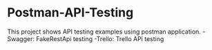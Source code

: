# Postman-API-Testing

This project shows API testing examples using postman application.
-Swagger: FakeRestApi testing
-Trello: Trello APi testing
